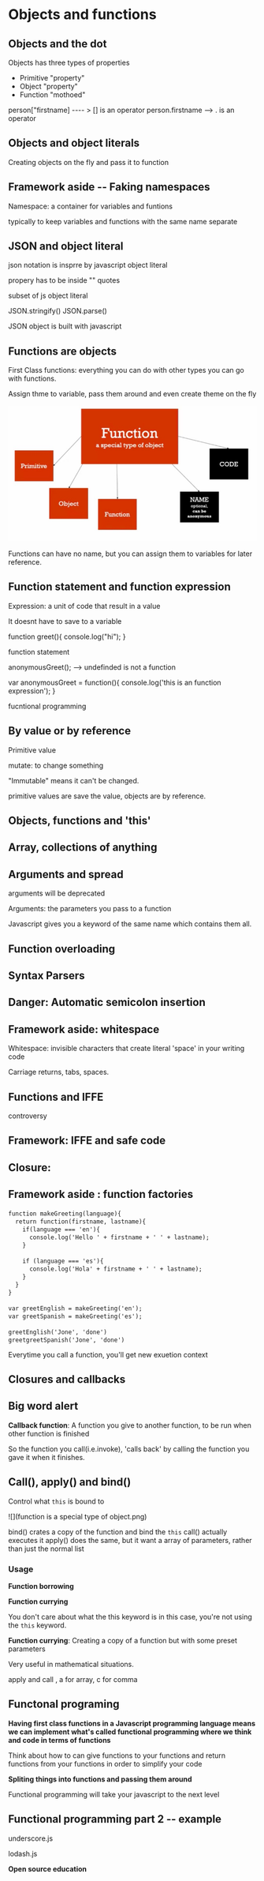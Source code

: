 # Objects and functions


## Objects and the dot

Objects has three types of properties

+ Primitive "property"
+ Object "property"
+ Function "mothoed"

person["firstname]  ---- >   [] is an operator
person.firstname -->  . is an operator




## Objects and object literals

Creating objects on the fly and pass it to function



## Framework aside  -- Faking namespaces


Namespace: a container for variables and funtions

typically to keep variables and functions with the same name separate



## JSON and object literal


json notation is insprre by javascript object literal

propery has to be inside "" quotes

subset of js object literal

JSON.stringify()
JSON.parse() 

JSON object is built with javascript




## Functions are objects

First Class functions: everything you can do with other types you can go with functions.

Assign thme to variable, pass them around and even create theme on the fly


![](functionsAreObject2.png)






Functions can have no name, but you can assign them to variables for later reference.






## Function statement and function expression


Expression: a unit of code that result in a value

It doesnt have to save to a variable



function greet(){
  console.log("hi");
 }
 
 function statement
 
 anonymousGreet();  --> undefinded is not a function
 
 var anonymousGreet = function(){
   console.log('this is an function expression');
 }
 
 
 fucntional programming
 
 

##  By value or by reference


Primitive value

mutate: to change something

"Immutable" means it can't be changed.


primitive values are save the value, objects are by reference.













## Objects, functions and 'this'








## Array, collections of anything










## Arguments and spread


arguments will be deprecated

Arguments: the parameters you pass to a function

Javascript gives you a keyword of the same name which contains them all.







## Function overloading










## Syntax Parsers









## Danger: Automatic semicolon insertion






## Framework aside: whitespace


 Whitespace: invisible characters that create literal 'space' in your writing code
 
 Carriage returns, tabs, spaces.
 
 
 
 
 
 

##  Functions and IFFE


controversy








## Framework: IFFE and safe code







## Closure: 







## Framework aside : function factories


```
function makeGreeting(language){
  return function(firstname, lastname){
    if(language === 'en'){
      console.log('Hello ' + firstname + ' ' + lastname);
    }
    
    if (language === 'es'){
      console.log('Hola' + firstname + ' ' + lastname);
    }
  }
}

var greetEnglish = makeGreeting('en');
var greetSpanish = makeGreeting('es');

greetEnglish('Jone', 'done')
greetgreetSpanish('Jone', 'done')
```

Everytime you call a function, you'll get new exuetion context




## Closures and callbacks




## Big word alert

**Callback function**: A function you give to another function, to be run when other function is finished

So the function you call(i.e.invoke), 'calls back' by calling the function you gave it when it finishes.




## Call(), apply() and bind()

Control what ```this``` is bound to

![](function is a special type of object.png)


bind() crates a copy of the function and bind the ```this``` 
call() actually executes it
apply() does the same, but it want a array of parameters, rather than just the normal list


### Usage

**Function borrowing**

**Function currying**

You don't care about what the this keyword is in this case, you're not using the ```this``` keyword.

**Function currying**: Creating a copy of a function but with some preset parameters

Very useful in mathematical situations.


apply and call  ,   a for array, c for comma



## Functonal programing


**Having first class functions in a Javascript programming language means we can implement what's called functional programming where we think and code in terms of functions**

Think about how to can give functions to your functions and return functions from your functions in order to simplify your code

**Spliting things into functions and passing them around**

Functional programming will take your javascript to the next level





## Functional programming part 2 -- example


underscore.js

lodash.js

**Open source education**

